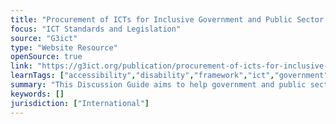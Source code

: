 ```yaml
---
title: "Procurement of ICTs for Inclusive Government and Public Sector: Guide for Engaging ICT Vendors"
focus: "ICT Standards and Legislation"
source: "G3ict"
type: "Website Resource"
openSource: true
link: "https://g3ict.org/publication/procurement-of-icts-for-inclusive-government-and-public-sector-guide-for-engaging-ict-vendors"
learnTags: ["accessibility","disability","framework","ict","government","procurement"]
summary: "This Discussion Guide aims to help government and public sector agencies at all levels integrate accessible information and communication technologies (ICT) into their policies and practices."
keywords: []
jurisdiction: ["International"]
---
```

